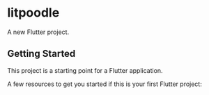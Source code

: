 # litpoodle

A new Flutter project.

## Getting Started

This project is a starting point for a Flutter application.

A few resources to get you started if this is your first Flutter project:




